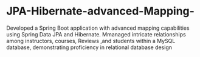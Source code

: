 # JPA-Hibernate-advanced-Mapping-
Developed a Spring Boot application with advanced mapping capabilities using Spring Data JPA and Hibernate.  Mmanaged intricate relationships among instructors, courses, Reviews ,and students within a MySQL database, demonstrating proficiency in relational database design
